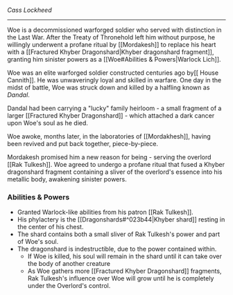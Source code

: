 *Cass  Lockheed*

---

Woe is a decommissioned warforged soldier who served with distinction in the Last War. After the Treaty of Thronehold left him without purpose, he willingly underwent a profane ritual by [[Mordakesh]] to replace his heart with a [[Fractured Khyber Dragonshard|Khyber dragonshard fragment]], granting him sinister powers as a [[Woe#Abilities & Powers|Warlock Lich]].

Woe was an elite warforged soldier constructed centuries ago by[[ House Cannith]]. He was unwaveringly loyal and skilled in warfare. One day in the midst of battle, Woe was struck down and killed by a halfling known as *Dandal*.

Dandal had been carrying a "lucky" family heirloom - a small fragment of a larger [[Fractured Khyber Dragonshard]] - which attached a dark cancer upon Woe's soul as he died. 

Woe awoke, months later, in the laboratories of [[Mordakhesh]], having been revived and put back together, piece-by-piece.

Mordakesh promised him a new reason for being - serving the overlord [[Rak Tulkesh]]. Woe agreed to undergo a profane ritual that fused a Khyber dragonshard fragment containing a sliver of the overlord's essence into his metallic body, awakening sinister powers.

### Abilities & Powers
- Granted Warlock-like abilities from his patron [[Rak Tulkesh]].
- His phylactery is the [[Dragonshards#^023b44|Khyber shard]] resting in the center of his chest.
- The shard contains both a small sliver of Rak Tulkesh's power and part of Woe's soul.
- The dragonshard is indestructible, due to the power contained within.
	- If Woe is killed, his soul will remain in the shard until it can take over the body of another creature
	- As Woe gathers more [[Fractured Khyber Dragonshard]] fragments, Rak Tulkesh's influence over Woe will grow until he is completely under the Overlord's control.